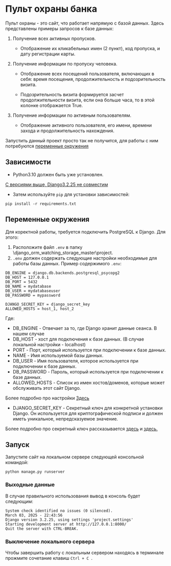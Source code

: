 # Пульт охраны банка

Пульт охраны - это сайт, что работает напрямую с базой данных. Здесь представлены примеры запросов к базе данных: 

1. Получение всех активных пропусков.

   - Отображение их кликабельных имен (2 пункт), код пропуска, и дату регистрации карты.
   
2. Получение информации по пропуску человека.

   - Отображение всех посещений пользователя, включающих в себя: время посещения, продолжительность и подозрительность визита.

   - Подозрительность визита формируется засчет продолжительности визита, если она больше часа, то в этой колонке отображается Truе.
   
3. Получение информации по активным пользователям.

   - Отображение активного пользователя, его имени, времени захода и продолжительность нахождения.

Запустить данный проект просто так не получится, для работы с ним потребуются [переменные окружения](https://github.com/Ou7ro/django_orm_watching_storage_master#Переменныеокружения)

## Зависимости

- Python3.10 должен быть уже установлен. 

[С версиями выше, Django3.2.25 не совместим](https://docs.djangoproject.com/en/4.0/faq/install/#what-python-version-can-i-use-with-django)

- Затем используйте `pip` для установки зависимостей:

```
pip install -r requirements.txt
```

## Переменные окружения

Для коректной работы, требуется подключить PostgreSQL к Django. Для этого:

1. Расположите файл `.env` в папку \django_orm_watching_storage_master\project.
2. `.env` должен содержать следующие настройки необходимые для работы базы данных.
Пример содержимого `.env`:
```
DB_ENGINE = django.db.backends.postgresql_psycopg2 
DB_HOST = 127.0.0.1
DB_PORT = 5432
DB_NAME = mydatabase
DB_USER = mydatabaseuser
DB_PASSWORD = mypassword

DJANGO_SECRET_KEY = django_secret_key
ALLOWED_HOSTS = host_1, host_2
```
Где:

- DB_ENGINE - Отвечает за то, где Django хранит данные сеанса. В нашем случае
- DB_HOST - хост для подключения к базе данных. (В случае локальной настройки - localhost)
- PORT - Порт, который используется при подключении к базе данных.
- NAME - Имя используемой базы данных. 
- DB_USER - Имя пользователя, которое используется при подключении к базе данных.
- DB_PASSWORD - Пароль, который используется при подключении к базе данных.
- ALLOWED_HOSTS - Список из имен хостов/доменов, которые может обслуживать этот сайт Django.
  
Более подробно про настройки [Здесь](https://docs.djangoproject.com/en/5.1/ref/settings/#std-setting-HOST)

- DJANGO_SECRET_KEY - Секретный ключ для конкретной установки Django. Он используется для криптографической подписи и должен иметь уникальное, непредсказуемое значение.

Более подробно про секретный ключ рассказывается [здесь](https://blog.ovalerio.net/archives/995) и [здесь.](https://docs.djangoproject.com/en/dev/topics/signing/)

## Запуск

Запустите сайт на локальном сервере следующей консольной командой:
```
python manage.py runserver
```

### Выходные данные

В случае правильного использования вывод в консоль будет следующим:
```
System check identified no issues (0 silenced).
March 03, 2025 - 22:43:56
Django version 3.2.25, using settings 'project.settings'
Starting development server at http://127.0.0.1:8000/
Quit the server with CTRL-BREAK.
```

### Выключение локального сервера

Чтобы завершить работу с локальным сервером находясь в терминале прожмите сочетание клавиш ```Ctrl + C ```.
